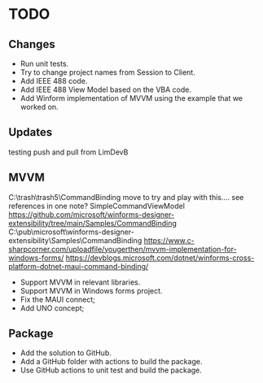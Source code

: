 # TODO

## Changes
* Run unit tests.
* Try to change project names from Session to Client.
* Add IEEE 488 code.
* Add IEEE 488 View Model based on the VBA code.
* Add Winform implementation of MVVM using the example that we worked on.

## Updates
testing push and pull from LimDevB

## MVVM
C:\trash\trash5\CommandBinding
move to try and play with this....
see references in one note?
SimpleCommandViewModel
https://github.com/microsoft/winforms-designer-extensibility/tree/main/Samples/CommandBinding
C:\pub\microsoft\winforms-designer-extensibility\Samples\CommandBinding
https://www.c-sharpcorner.com/uploadfile/yougerthen/mvvm-implementation-for-windows-forms/
https://devblogs.microsoft.com/dotnet/winforms-cross-platform-dotnet-maui-command-binding/

* Support MVVM in relevant libraries.
* Support MVVM in Windows forms project.
* Fix the MAUI connect;
* Add UNO concept;

## Package

* Add the solution to GitHub.
* Add a GitHub folder with actions to build the package.
* Use GitHub actions to unit test and build the package.

